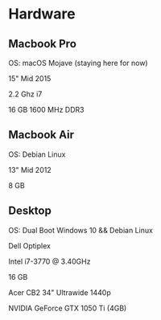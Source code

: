 # Hardware
## Macbook Pro
OS: macOS Mojave (staying here for now)

15" Mid 2015

2.2 Ghz i7

16 GB 1600 MHz DDR3

## Macbook Air
OS: Debian Linux

13" Mid 2012 

8 GB 

## Desktop 
OS: Dual Boot Windows 10 && Debian Linux

Dell Optiplex

Intel i7-3770 @ 3.40GHz

16 GB

Acer CB2 34" Ultrawide 1440p

NVIDIA GeForce GTX 1050 Ti (4GB)
